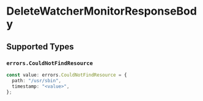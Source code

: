 # DeleteWatcherMonitorResponseBody


## Supported Types

### `errors.CouldNotFindResource`

```typescript
const value: errors.CouldNotFindResource = {
  path: "/usr/sbin",
  timestamp: "<value>",
};
```


